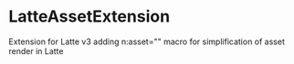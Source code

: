 # LatteAssetExtension
Extension for Latte v3 adding n:asset="" macro for simplification of asset render in Latte
